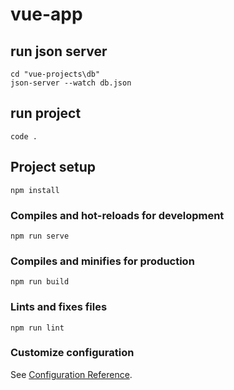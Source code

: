 # vue-app


## run json server
```
cd "vue-projects\db"
json-server --watch db.json
```

## run project
```
code .
```
## Project setup
```
npm install
```

### Compiles and hot-reloads for development
```
npm run serve
```

### Compiles and minifies for production
```
npm run build
```

### Lints and fixes files
```
npm run lint
```

### Customize configuration
See [Configuration Reference](https://cli.vuejs.org/config/).
